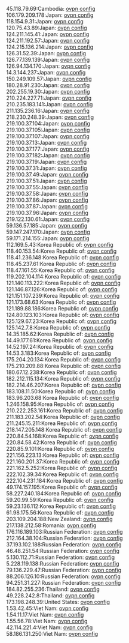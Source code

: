 45.118.79.69:Cambodia: [ovpn config](vpn/45_118_79_69.ovpn)  
106.179.209.178:Japan: [ovpn config](vpn/106_179_209_178.ovpn)  
118.154.9.31:Japan: [ovpn config](vpn/118_154_9_31.ovpn)  
120.75.43.89:Japan: [ovpn config](vpn/120_75_43_89.ovpn)  
124.211.145.41:Japan: [ovpn config](vpn/124_211_145_41.ovpn)  
124.211.192.57:Japan: [ovpn config](vpn/124_211_192_57.ovpn)  
124.215.136.214:Japan: [ovpn config](vpn/124_215_136_214.ovpn)  
126.31.52.39:Japan: [ovpn config](vpn/126_31_52_39.ovpn)  
126.77.139.139:Japan: [ovpn config](vpn/126_77_139_139.ovpn)  
126.94.134.170:Japan: [ovpn config](vpn/126_94_134_170.ovpn)  
14.3.144.237:Japan: [ovpn config](vpn/14_3_144_237.ovpn)  
150.249.109.57:Japan: [ovpn config](vpn/150_249_109_57.ovpn)  
180.28.91.230:Japan: [ovpn config](vpn/180_28_91_230.ovpn)  
202.255.19.30:Japan: [ovpn config](vpn/202_255_19_30.ovpn)  
210.224.227.71:Japan: [ovpn config](vpn/210_224_227_71.ovpn)  
210.235.183.141:Japan: [ovpn config](vpn/210_235_183_141.ovpn)  
211.135.236.16:Japan: [ovpn config](vpn/211_135_236_16.ovpn)  
218.230.248.39:Japan: [ovpn config](vpn/218_230_248_39.ovpn)  
219.100.37.104:Japan: [ovpn config](vpn/219_100_37_104.ovpn)  
219.100.37.105:Japan: [ovpn config](vpn/219_100_37_105.ovpn)  
219.100.37.107:Japan: [ovpn config](vpn/219_100_37_107.ovpn)  
219.100.37.13:Japan: [ovpn config](vpn/219_100_37_13.ovpn)  
219.100.37.177:Japan: [ovpn config](vpn/219_100_37_177.ovpn)  
219.100.37.182:Japan: [ovpn config](vpn/219_100_37_182.ovpn)  
219.100.37.19:Japan: [ovpn config](vpn/219_100_37_19.ovpn)  
219.100.37.31:Japan: [ovpn config](vpn/219_100_37_31.ovpn)  
219.100.37.49:Japan: [ovpn config](vpn/219_100_37_49.ovpn)  
219.100.37.51:Japan: [ovpn config](vpn/219_100_37_51.ovpn)  
219.100.37.55:Japan: [ovpn config](vpn/219_100_37_55.ovpn)  
219.100.37.58:Japan: [ovpn config](vpn/219_100_37_58.ovpn)  
219.100.37.86:Japan: [ovpn config](vpn/219_100_37_86.ovpn)  
219.100.37.87:Japan: [ovpn config](vpn/219_100_37_87.ovpn)  
219.100.37.96:Japan: [ovpn config](vpn/219_100_37_96.ovpn)  
219.122.130.61:Japan: [ovpn config](vpn/219_122_130_61.ovpn)  
59.136.57.185:Japan: [ovpn config](vpn/59_136_57_185.ovpn)  
59.147.247.170:Japan: [ovpn config](vpn/59_147_247_170.ovpn)  
59.171.214.155:Japan: [ovpn config](vpn/59_171_214_155.ovpn)  
112.169.5.43:Korea Republic of: [ovpn config](vpn/112_169_5_43.ovpn)  
118.40.153.54:Korea Republic of: [ovpn config](vpn/118_40_153_54.ovpn)  
118.41.236.148:Korea Republic of: [ovpn config](vpn/118_41_236_148.ovpn)  
118.45.237.61:Korea Republic of: [ovpn config](vpn/118_45_237_61.ovpn)  
118.47.161.55:Korea Republic of: [ovpn config](vpn/118_47_161_55.ovpn)  
119.202.104.114:Korea Republic of: [ovpn config](vpn/119_202_104_114.ovpn)  
121.140.113.222:Korea Republic of: [ovpn config](vpn/121_140_113_222.ovpn)  
121.146.87.126:Korea Republic of: [ovpn config](vpn/121_146_87_126.ovpn)  
121.151.107.239:Korea Republic of: [ovpn config](vpn/121_151_107_239.ovpn)  
121.173.68.63:Korea Republic of: [ovpn config](vpn/121_173_68_63.ovpn)  
121.189.88.186:Korea Republic of: [ovpn config](vpn/121_189_88_186.ovpn)  
124.80.123.103:Korea Republic of: [ovpn config](vpn/124_80_123_103.ovpn)  
125.129.67.23:Korea Republic of: [ovpn config](vpn/125_129_67_23.ovpn)  
125.142.7.8:Korea Republic of: [ovpn config](vpn/125_142_7_8.ovpn)  
14.35.185.62:Korea Republic of: [ovpn config](vpn/14_35_185_62.ovpn)  
14.49.177.61:Korea Republic of: [ovpn config](vpn/14_49_177_61.ovpn)  
14.52.197.24:Korea Republic of: [ovpn config](vpn/14_52_197_24.ovpn)  
14.53.3.183:Korea Republic of: [ovpn config](vpn/14_53_3_183.ovpn)  
175.204.20.134:Korea Republic of: [ovpn config](vpn/175_204_20_134.ovpn)  
175.210.209.88:Korea Republic of: [ovpn config](vpn/175_210_209_88.ovpn)  
180.67.12.238:Korea Republic of: [ovpn config](vpn/180_67_12_238.ovpn)  
182.212.115.134:Korea Republic of: [ovpn config](vpn/182_212_115_134.ovpn)  
182.214.46.207:Korea Republic of: [ovpn config](vpn/182_214_46_207.ovpn)  
183.108.11.50:Korea Republic of: [ovpn config](vpn/183_108_11_50.ovpn)  
183.96.203.68:Korea Republic of: [ovpn config](vpn/183_96_203_68.ovpn)  
1.246.158.95:Korea Republic of: [ovpn config](vpn/1_246_158_95.ovpn)  
210.222.253.161:Korea Republic of: [ovpn config](vpn/210_222_253_161.ovpn)  
211.183.202.54:Korea Republic of: [ovpn config](vpn/211_183_202_54.ovpn)  
211.245.15.211:Korea Republic of: [ovpn config](vpn/211_245_15_211.ovpn)  
218.147.205.148:Korea Republic of: [ovpn config](vpn/218_147_205_148.ovpn)  
220.84.54.168:Korea Republic of: [ovpn config](vpn/220_84_54_168.ovpn)  
220.84.58.42:Korea Republic of: [ovpn config](vpn/220_84_58_42.ovpn)  
220.85.9.101:Korea Republic of: [ovpn config](vpn/220_85_9_101.ovpn)  
221.156.223.13:Korea Republic of: [ovpn config](vpn/221_156_223_13.ovpn)  
221.160.201.37:Korea Republic of: [ovpn config](vpn/221_160_201_37.ovpn)  
221.162.5.252:Korea Republic of: [ovpn config](vpn/221_162_5_252.ovpn)  
222.102.39.34:Korea Republic of: [ovpn config](vpn/222_102_39_34.ovpn)  
222.104.231.184:Korea Republic of: [ovpn config](vpn/222_104_231_184.ovpn)  
49.174.157.195:Korea Republic of: [ovpn config](vpn/49_174_157_195.ovpn)  
58.227.240.184:Korea Republic of: [ovpn config](vpn/58_227_240_184.ovpn)  
59.20.99.59:Korea Republic of: [ovpn config](vpn/59_20_99_59.ovpn)  
59.23.136.112:Korea Republic of: [ovpn config](vpn/59_23_136_112.ovpn)  
61.98.175.56:Korea Republic of: [ovpn config](vpn/61_98_175_56.ovpn)  
203.109.204.188:New Zealand: [ovpn config](vpn/203_109_204_188.ovpn)  
217.138.212.58:Romania: [ovpn config](vpn/217_138_212_58.ovpn)  
176.116.189.103:Russian Federation: [ovpn config](vpn/176_116_189_103.ovpn)  
212.164.38.104:Russian Federation: [ovpn config](vpn/212_164_38_104.ovpn)  
37.193.102.188:Russian Federation: [ovpn config](vpn/37_193_102_188.ovpn)  
46.48.251.54:Russian Federation: [ovpn config](vpn/46_48_251_54.ovpn)  
5.130.112.71:Russian Federation: [ovpn config](vpn/5_130_112_71.ovpn)  
5.228.119.138:Russian Federation: [ovpn config](vpn/5_228_119_138.ovpn)  
79.136.229.47:Russian Federation: [ovpn config](vpn/79_136_229_47.ovpn)  
88.206.126.10:Russian Federation: [ovpn config](vpn/88_206_126_10.ovpn)  
94.251.31.227:Russian Federation: [ovpn config](vpn/94_251_31_227.ovpn)  
184.82.255.236:Thailand: [ovpn config](vpn/184_82_255_236.ovpn)  
49.228.242.8:Thailand: [ovpn config](vpn/49_228_242_8.ovpn)  
173.198.248.39:United States: [ovpn config](vpn/173_198_248_39.ovpn)  
1.53.42.45:Viet Nam: [ovpn config](vpn/1_53_42_45.ovpn)  
1.54.11.17:Viet Nam: [ovpn config](vpn/1_54_11_17.ovpn)  
1.55.56.78:Viet Nam: [ovpn config](vpn/1_55_56_78.ovpn)  
42.114.221.4:Viet Nam: [ovpn config](vpn/42_114_221_4.ovpn)  
58.186.131.250:Viet Nam: [ovpn config](vpn/58_186_131_250.ovpn)  
